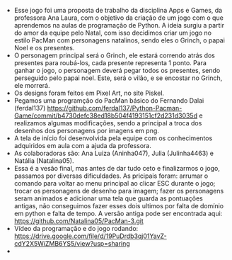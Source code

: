 * Esse jogo foi uma proposta de trabalho da disciplina Apps e Games, da professora Ana Laura, com o objetivo da criação de um jogo com o que aprendemos na aulas de programação de Python. A ideia surgiu a partir do amor da equipe pelo Natal, com isso decidimos criar um jogo no estilo PacMan com personagens natalinos, sendo eles o Grinch, o papai Noel e os presentes.
* O personagem principal será o Grinch, ele estará correndo atrás dos presentes para roubá-los, cada presente representa 1 ponto. Para ganhar o jogo, o personagem deverá pegar todos os presentes, sendo perseguido pelo papai noel. Este, será o vilão, e se encostar no Grinch, ele morrerá.
* Os designs foram feitos em Pixel Art, no site Piskel.
* Pegamos uma programção do PacMan básico do Fernando Dalai (ferdal137) https://github.com/ferdal137/Python-Pacman-Game/commit/b4730defc38ed18b504f4193151cf2d231d3035d e realizamos algumas modificações, sendo a principal a troca dos desenhos dos personagens por imagens em png.
* A tela de início foi desenvolvida pela equipe com os conhecimentos adquiridos em aula com a ajuda da professora.
* As colaboradoras são: Ana Luiza (Aninha047), Julia (Julinha4463) e Natália (Natalina05).
* Essa é a vesão final, mas antes de dar tudo ceto e finalizarmos o jogo, passamos por diversas dificuldades. As pricipais foram: arrumar o comando para voltar ao menu principal ao clicar ESC durante o jogo; trocar os personagens de desenho para imagem; fazer os personagens seram animados e adicionar uma tela que guarda as pontuações antigas, não conseguimos fazer esses dois ultimos por falta de domínio em python e falta de tempo. A versão antiga pode ser encontrada aqui: https://github.com/Natalina05/PacMan-3.git
* Vídeo da programação e do jogo rodando: https://drive.google.com/file/d/19PuDrdb3qj01YavZ-cdY2X5WiZMB6YS5/view?usp=sharing
* 
